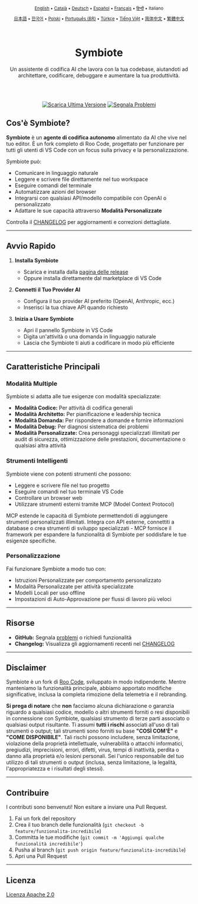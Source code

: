 <div align="center">
<sub>

[English](../../README.md) • [Català](../../locales/ca/README.md) • [Deutsch](../../locales/de/README.md) • [Español](../../locales/es/README.md) • [Français](../../locales/fr/README.md) • [हिन्दी](../../locales/hi/README.md) • Italiano

</sub>
<sub>

[日本語](../../locales/ja/README.md) • [한국어](../../locales/ko/README.md) • [Polski](../../locales/pl/README.md) • [Português (BR)](../../locales/pt-BR/README.md) • [Türkçe](../../locales/tr/README.md) • [Tiếng Việt](../../locales/vi/README.md) • [简体中文](../../locales/zh-CN/README.md) • [繁體中文](../../locales/zh-TW/README.md)

</sub>
</div>
<br>
<div align="center">
  <h1>Symbiote</h1>
  <p>Un assistente di codifica AI che lavora con la tua codebase, aiutandoti ad architettare, codificare, debuggare e aumentare la tua produttività.</p>

</div>
<br>
<br>

<div align="center">

<a href="https://github.com/RepairYourTech/Symbiote/releases" target="_blank"><img src="https://img.shields.io/badge/Scarica%20Ultima%20Versione-blue?style=for-the-badge&logo=github&logoColor=white" alt="Scarica Ultima Versione"></a>
<a href="https://github.com/RepairYourTech/Symbiote/issues" target="_blank"><img src="https://img.shields.io/badge/Segnala%20Problemi-red?style=for-the-badge&logo=github&logoColor=white" alt="Segnala Problemi"></a>

</div>

## Cos'è Symbiote?

**Symbiote** è un **agente di codifica autonomo** alimentato da AI che vive nel tuo editor. È un fork completo di Roo Code, progettato per funzionare per tutti gli utenti di VS Code con un focus sulla privacy e la personalizzazione.

Symbiote può:

- Comunicare in linguaggio naturale
- Leggere e scrivere file direttamente nel tuo workspace
- Eseguire comandi del terminale
- Automatizzare azioni del browser
- Integrarsi con qualsiasi API/modello compatibile con OpenAI o personalizzato
- Adattare le sue capacità attraverso **Modalità Personalizzate**

Controlla il [CHANGELOG](../../CHANGELOG.md) per aggiornamenti e correzioni dettagliate.

---

## Avvio Rapido

1. **Installa Symbiote**

    - Scarica e installa dalla [pagina delle release](https://github.com/RepairYourTech/Symbiote/releases)
    - Oppure installa direttamente dal marketplace di VS Code

2. **Connetti il Tuo Provider AI**

    - Configura il tuo provider AI preferito (OpenAI, Anthropic, ecc.)
    - Inserisci la tua chiave API quando richiesto

3. **Inizia a Usare Symbiote**
    - Apri il pannello Symbiote in VS Code
    - Digita un'attività o una domanda in linguaggio naturale
    - Lascia che Symbiote ti aiuti a codificare in modo più efficiente

---

## Caratteristiche Principali

### Modalità Multiple

Symbiote si adatta alle tue esigenze con modalità specializzate:

- **Modalità Codice:** Per attività di codifica generali
- **Modalità Architetto:** Per pianificazione e leadership tecnica
- **Modalità Domanda:** Per rispondere a domande e fornire informazioni
- **Modalità Debug:** Per diagnosi sistematica dei problemi
- **Modalità Personalizzate:** Crea personaggi specializzati illimitati per audit di sicurezza, ottimizzazione delle prestazioni, documentazione o qualsiasi altra attività

### Strumenti Intelligenti

Symbiote viene con potenti strumenti che possono:

- Leggere e scrivere file nel tuo progetto
- Eseguire comandi nel tuo terminale VS Code
- Controllare un browser web
- Utilizzare strumenti esterni tramite MCP (Model Context Protocol)

MCP estende le capacità di Symbiote permettendoti di aggiungere strumenti personalizzati illimitati. Integra con API esterne, connettiti a database o crea strumenti di sviluppo specializzati - MCP fornisce il framework per espandere la funzionalità di Symbiote per soddisfare le tue esigenze specifiche.

### Personalizzazione

Fai funzionare Symbiote a modo tuo con:

- Istruzioni Personalizzate per comportamento personalizzato
- Modalità Personalizzate per attività specializzate
- Modelli Locali per uso offline
- Impostazioni di Auto-Approvazione per flussi di lavoro più veloci

---

## Risorse

- **GitHub:** Segnala [problemi](https://github.com/RepairYourTech/Symbiote/issues) o richiedi funzionalità
- **Changelog:** Visualizza gli aggiornamenti recenti nel [CHANGELOG](../../CHANGELOG.md)

---

## Disclaimer

Symbiote è un fork di [Roo Code](https://github.com/RooVetGit/Roo-Code), sviluppato in modo indipendente. Mentre manteniamo la funzionalità principale, abbiamo apportato modifiche significative, inclusa la completa rimozione della telemetria e il rebranding.

**Si prega di notare** che **non** facciamo alcuna dichiarazione o garanzia riguardo a qualsiasi codice, modello o altri strumenti forniti o resi disponibili in connessione con Symbiote, qualsiasi strumento di terze parti associato o qualsiasi output risultante. Ti assumi **tutti i rischi** associati all'uso di tali strumenti o output; tali strumenti sono forniti su base **"COSÌ COM'È"** e **"COME DISPONIBILE"**. Tali rischi possono includere, senza limitazione, violazione della proprietà intellettuale, vulnerabilità o attacchi informatici, pregiudizi, imprecisioni, errori, difetti, virus, tempi di inattività, perdita o danno alla proprietà e/o lesioni personali. Sei l'unico responsabile del tuo utilizzo di tali strumenti o output (inclusa, senza limitazione, la legalità, l'appropriatezza e i risultati degli stessi).

---

## Contribuire

I contributi sono benvenuti! Non esitare a inviare una Pull Request.

1. Fai un fork del repository
2. Crea il tuo branch delle funzionalità (`git checkout -b feature/funzionalita-incredibile`)
3. Committa le tue modifiche (`git commit -m 'Aggiungi qualche funzionalità incredibile'`)
4. Pusha al branch (`git push origin feature/funzionalita-incredibile`)
5. Apri una Pull Request

---

## Licenza

[Licenza Apache 2.0](../../LICENSE)

